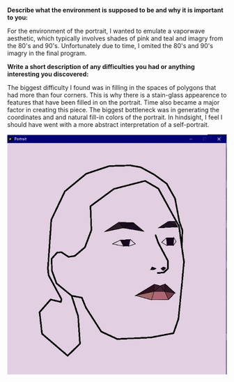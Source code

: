 **Describe what the environment is supposed to be and why it is important to you:**

For the environment of the portrait, I wanted to emulate a vaporwave aesthetic, which typically involves shades of pink and teal and imagry from the 80's and 90's. 
Unfortunately due to time, I omited the 80's and 90's imagry in the final program. 

**Write a short description of any difficulties you had or anything interesting you discovered:**

The biggest difficulty I found was in filling in the spaces of polygons that had more than four corners. This is why there is a stain-glass appearence to features that have been filled in on the portrait. Time also became a major factor in creating this piece. The biggest bottleneck was in generating the coordinates and and natural fill-in colors of the portrait. In hindsight, I feel I should have went with a more abstract interpretation of a self-portrait. 

![](/July_8/SelfPortrait.jpg)
